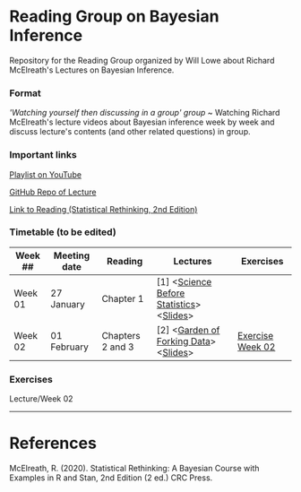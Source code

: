 # Reading Group on Bayesian Inference

Repository for the Reading Group organized by Will Lowe about Richard McElreath's Lectures on Bayesian Inference.

### Format

*'Watching yourself then discussing in a group' group* ~ Watching Richard McElreath's lecture videos about Bayesian inference week by week and discuss lecture's contents (and other related questions) in group.

### Important links

[Playlist on YouTube](https://www.youtube.com/watch?v=FdnMWdICdRs&list=PLDcUM9US4XdPz-KxHM4XHt7uUVGWWVSus)

[GitHub Repo of Lecture](https://github.com/rmcelreath/stat_rethinking_2023)

[Link to Reading (Statistical Rethinking, 2nd Edition)](https://xcelab.net/rm/statistical-rethinking/)

### Timetable (to be edited)

| Week ## | Meeting date | Reading | Lectures | Exercises
| ------- | -------------- | ------------- | ---------------------- | ------------- |
| Week 01 | 27 January  | Chapter 1 | [1] <[Science Before Statistics](https://www.youtube.com/watch?v=FdnMWdICdRs&list=PLDcUM9US4XdPz-KxHM4XHt7uUVGWWVSus&index=1)> <[Slides](https://speakerdeck.com/rmcelreath/statistical-rethinking-2023-lecture-01)> | 
| Week 02 | 01 February | Chapters 2 and 3 | [2] <[Garden of Forking Data](https://www.youtube.com/watch?v=R1vcdhPBlXA&list=PLDcUM9US4XdPz-KxHM4XHt7uUVGWWVSus&index=2)> <[Slides](https://speakerdeck.com/rmcelreath/statistical-rethinking-2023-lecture-02)> | [Exercise Week 02](https://raw.githack.com/lwarode/bayes_reading_group/main/exercises/session_02.html)

### Exercises

Lecture/Week 02

--- 

# References

McElreath, R. (2020). Statistical Rethinking: A Bayesian Course with Examples in R and Stan, 2nd Edition (2 ed.) CRC Press. 
